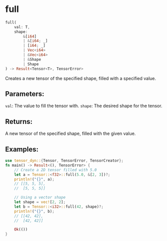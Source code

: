 # full
```rust
full(
    val: T,
    shape: 
        &[i64]
        | &[i64; _]
        | [i64; _] 
        | Vec<i64> 
        | &Vec<i64>
        | &Shape
        | Shape
) -> Result<Tensor<T>, TensorError>
```
Creates a new tensor of the specified shape, filled with a specified value.

## Parameters:
`val`: The value to fill the tensor with.
`shape`: The desired shape for the tensor.

## Returns:
A new tensor of the specified shape, filled with the given value.

## Examples:
```rust
use tensor_dyn::{Tensor, TensorError, TensorCreator};
fn main() -> Result<(), TensorError> {
    // Create a 2D tensor filled with 5.0
    let a = Tensor::<f32>::full(5.0, &[2, 3])?;
    println!("{}", a);
    // [[5, 5, 5],
    //  [5, 5, 5]]

    // Using a vector shape
    let shape = vec![2, 2];
    let b = Tensor::<i32>::full(42, shape)?;
    println!("{}", b);
    // [[42, 42],
    //  [42, 42]]

    Ok(())
}
```